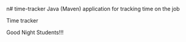 n# time-tracker
Java (Maven) application for tracking time on the job

Time tracker

Good Night Students!!!
